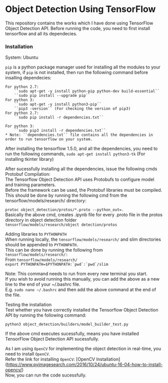 # Object Detection Using TensorFlow  

This repository contains the works which I have done using TensorFlow Object Detection API. Before running the code, you need to first install tensorflow and all its dependecies.  

### Installation ###

System: Ubuntu  

``pip`` is a python package manager used for installing all the modules to your system, if ``pip`` is not installed, then run the following command before insalling dependecies:  

```
For python 2.7:
	``sudo apt-get -y install python-pip python-dev build-essential``  
	``sudo pip install --upgrade pip``  
For python 3:
	``sudo apt-get -y install python3-pip``  
	``pip3 -version`` (For checking the version of pip3)  
For python 2.7:  
	``sudo pip install -r dependencies.txt``  

For python 3:  
	``sudo pip3 install -r dependencies.txt``  
* Note: ``dependencies.txt`` file contains all the dependencies in order to run tensorflow on your system.  
```
After installing the tensorflow 1.5.0, and all the dependencies, you need to run the following commands,
	``sudo apt-get install python3-tk`` (For installing tkinter library)  

After sucessfully installing all the dependencies, issue the following cmds  
Protobuf Compilation:  
The Tensorflow Object Detection API uses Protobufs to configure model and training parameters.  
Before the framework can be used, the Protobuf libraries must be compiled.  
This should be done by running the following cmd from the tensorflow/models/research/ directory:  

``protoc object_detection/protos/*.proto --python_out=.``  
Basically the above cmd, creates .ipynb file for every .proto file in the protos directory in object detection folder  
``tensorflow/models/research/object detection/protos`` 

Adding libraries to ``PYTHONPATH``  
When running locally, the ``tensorflow/models/research/`` and slim directories should be appended to ``PYTHONPATH.``  
This can be done by running the following from ``tensorflow/models/research/:``  
From ``tensorflow/models/research/``  
``export PYTHONPATH=$PYTHONPATH:`pwd`:`pwd`/slim``  

Note: This command needs to run from every new terminal you start.  
If you wish to avoid running this manually, you can add the above as a new line to the end of your ~/.bashrc file.  
E.g. ``sudo nano ~/.bashrc`` and then add the above command at the end of the file.  

Testing the installation  
Test whether you have correctly installed the Tensorflow Object Detection API by running the following command:  

``python3 object_detection/builders/model_builder_test.py``

If the above cmd executes sucessfully, means you have installed TensorFlow Object Detection API sucessfully.  

As I am using ``OpenCV`` for implementing the object detection in real-time, you need to install ``OpenCV``.  
Refer the link for installing ``OpenCV``: [OpenCV Installation] (https://www.pyimagesearch.com/2016/10/24/ubuntu-16-04-how-to-install-opencv/)  
Now, you can run the code sucessfully.  

